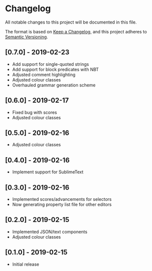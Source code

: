 # Changelog
All notable changes to this project will be documented in this file.

The format is based on [Keep a Changelog](https://keepachangelog.com/en/1.0.0/), and this project adheres to [Semantic Versioning](https://semver.org/spec/v2.0.0.html).

## [0.7.0] - 2019-02-23
- Add support for single-quoted strings
- Add support for block predicates with NBT
- Adjusted comment highlighting
- Adjusted colour classes
- Overhauled grammar generation scheme

## [0.6.0] - 2019-02-17
- Fixed bug with scores
- Adjusted colour classes

## [0.5.0] - 2019-02-16
- Adjusted colour classes

## [0.4.0] - 2019-02-16
- Implement support for SublimeText

## [0.3.0] - 2019-02-16
- Implemented scores/advancements for selectors
- Now generating property list file for other editors

## [0.2.0] - 2019-02-15
- Implemented JSON/text components
- Adjusted colour classes

## [0.1.0] - 2019-02-15
- Initial release

